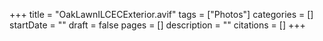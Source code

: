 +++
title = "OakLawnILCECExterior.avif"
tags = ["Photos"]
categories = []
startDate = ""
draft = false
pages = []
description = ""
citations = []
+++
